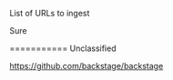 List of URLs to ingest

Sure






===========
Unclassified

https://github.com/backstage/backstage

